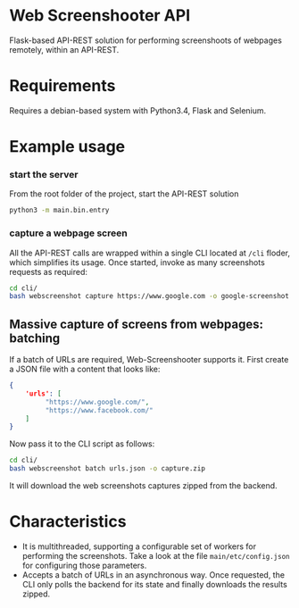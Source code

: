 # Web Screenshooter API 
Flask-based API-REST solution for performing screenshoots of webpages remotely, within an API-REST. 

# Requirements
Requires a debian-based system with Python3.4, Flask and Selenium.

# Example usage

### start the server
From the root folder of the project, start the API-REST solution
```bash
python3 -m main.bin.entry
```

### capture a webpage screen
All the API-REST calls are wrapped within a single CLI located at `/cli` floder, which simplifies its usage.
Once started, invoke as many screenshots requests as required:

```bash
cd cli/
bash webscreenshot capture https://www.google.com -o google-screenshot.png
```
## Massive capture of screens from webpages: batching

If a batch of URLs are required, Web-Screenshooter supports it. First create a JSON file with a content that looks like:

```json
{
    'urls': [
         "https://www.google.com/",
         "https://www.facebook.com/"
    ]
}
```

Now pass it to the CLI script as follows:
```bash
cd cli/
bash webscreenshot batch urls.json -o capture.zip
```

It will download the web screenshots captures zipped from the backend.

# Characteristics

 * It is multithreaded, supporting a configurable set of workers for performing the screenshots. Take a look at the file `main/etc/config.json` for configuring those parameters.
 * Accepts a batch of URLs in an asynchronous way. Once requested, the CLI only polls the backend for its state and finally downloads the results zipped.
